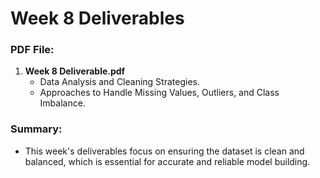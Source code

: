 # Week 8 Deliverables

### PDF File:
1. **Week 8 Deliverable.pdf**
   - Data Analysis and Cleaning Strategies.
   - Approaches to Handle Missing Values, Outliers, and Class Imbalance.

### Summary:
- This week's deliverables focus on ensuring the dataset is clean and balanced, which is essential for accurate and reliable model building.
